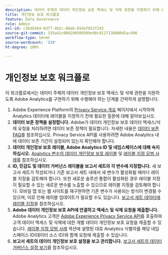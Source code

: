 ```yaml
---
description: 데이터 주체의 데이터 개인정보 보호 액세스 및 삭제 권한을 지원하기 위해 Adobe Analytics 구현을 활성화하는 절차에 대해 설명합니다.
title: 개인정보 보호 워크플로
feature: Data Governance
role: Admin
exl-id: c364b364-6d77-4b2c-88ab-65daf812f242
source-git-commit: 325a42c080290509309e90c9127138800d5ac496
workflow-type: tm+mt
source-wordcount: '319'
ht-degree: 100%

---
```


# 개인정보 보호 워크플로

이 워크플로에서는 데이터 주체의 데이터 개인정보 보호 액세스 및 삭제 권한을 지원하도록 Adobe Analytics를 구현하기 위해 수행해야 하는 단계를 간략하게 설명합니다.

1. Adobe Experience Platform의 [Privacy Service 개요](https://experienceleague.adobe.com/docs/experience-platform/privacy/home.html?lang=ko-KR) 페이지에서 시작하여 Analytics 데이터에 레이블을 지정하기 전에 필요한 질문에 대해 알아보십시오.
1. **데이터 보존 정책을 설정합니다.** Adobe가 데이터 개인정보 보호 데이터 액세스/삭제 요청을 처리하려면 데이터 보존 정책이 필요합니다.  자세한 내용은 [데이터 보존 FAQ](/help/technotes/data-retention.md)를 참조하십시오. Privacy Service API를 사용하려면 Adobe Analytics 내에 데이터 보존 기간이 설정되어 있는지 확인해야 합니다.
1. **데이터 개인정보 보호 레이블, Adobe Analytics ID 및 네임스페이스에 대해 숙지하십시오.** [Analytics 변수의 데이터 개인정보 보호 레이블](/help/admin/tools/privacy-labeling/labels.md) 및 [레이블 지정 모범 사례](/help/admin/tools/privacy-labeling/best-practices.md)를 참조하십시오.
1. **ID, 민감도 및 데이터 거버넌스 레이블을 보고서 세트의 각 변수에 지정합니다.** 새 보고서 세트가 작성되거나 기존 보고서 세트 내에서 새 변수가 활성화될 때마다 레이블 지정을 검토해야 합니다. 또한 새로운 솔루션 통합이 활성화된 경우 레이블 지정이 필요할 수 있는 새로운 변수를 노출할 수 있으므로 레이블 지정을 검토해야 합니다. 모바일 앱 또는 웹 사이트를 재구현하면 기존 변수가 사용되는 방식이 변경될 수 있으며, 이로 인해 레이블 업데이트가 필요할 수도 있습니다. [보고서 세트 데이터에 레이블 지정](/help/admin/tools/privacy-labeling/namespaces.md)을 참조하십시오.
1. **Adobe 데이터 개인정보 보호 API에 연결하고 액세스 및 삭제 요청을 제출합니다.** Adobe Analytics 고객은 [Adobe Experience Privacy Service API](https://experienceleague.adobe.com/docs/experience-platform/privacy/api/overview.html?lang=ko-KR)를 호출하여 고객 데이터 액세스 및 삭제에 대한 개별 데이터 개인정보 보호 요청을 제출할 수 있습니다. [레이블 지정 모범 사례](/help/admin/tools/privacy-labeling/best-practices.md) 섹션에 설명된 대로 Analytics 식별자를 해당 네임스페이스 ID(데이터 소스 ID)와 함께 요청에 제출할 수 있습니다.
1. **보고서 세트의 데이터 개인정보 보호 설정을 보고 관리합니다.** [보고서 세트의 데이터 거버넌스 설정 보기](/help/admin/tools/privacy-labeling/view-settings.md)를 참조하십시오.
